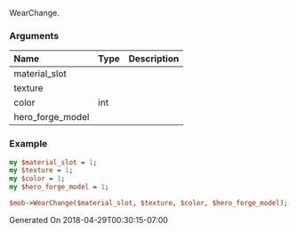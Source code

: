 WearChange.
### Arguments
**Name**|**Type**|**Description**
:---|:---|:---
material_slot||
texture||
color|int|
hero_forge_model||

### Example

```perl
my $material_slot = 1;
my $texture = 1;
my $color = 1;
my $hero_forge_model = 1;

$mob->WearChange($material_slot, $texture, $color, $hero_forge_model); # Returns void
```


Generated On 2018-04-29T00:30:15-07:00